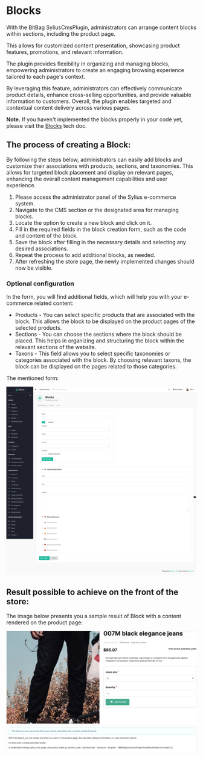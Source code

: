 # Blocks

With the BitBag SyliusCmsPlugin, administrators can arrange content blocks within sections, including the product page.

This allows for customized content presentation, showcasing product features, promotions, and relevant information.

The plugin provides flexibility in organizing and managing blocks,
empowering administrators to create an engaging browsing experience tailored to each page's context.

By leveraging this feature, administrators can effectively communicate product details, enhance cross-selling opportunities,
and provide valuable information to customers. Overall,
the plugin enables targeted and contextual content delivery across various pages.

**Note.** If you haven't implemented the blocks properly in your code yet, please visit the [Blocks](blocks.md) tech doc.

## The process of creating a Block:

By following the steps below, administrators can easily add blocks and customize their associations with products, sections, and taxonomies. This allows for targeted block placement and display on relevant pages, enhancing the overall content management capabilities and user experience.

1. Please access the administrator panel of the Sylius e-commerce system.
2. Navigate to the CMS section or the designated area for managing blocks.
3. Locate the option to create a new block and click on it.
4. Fill in the required fields in the block creation form, such as the code and content of the block.
5. Save the block after filling in the necessary details and selecting any desired associations.
6. Repeat the process to add additional blocks, as needed.
7. After refreshing the store page, the newly implemented changes should now be visible.

### Optional configuration

In the form, you will find additional fields, which will help you with your e-commerce related content:

- Products - You can select specific products that are associated with the block. This allows the block to be displayed on the product pages of the selected products.
- Sections - You can choose the sections where the block should be placed. This helps in organizing and structuring the block within the relevant sections of the website.
- Taxons - This field allows you to select specific taxonomies or categories associated with the block. By choosing relevant taxons, the block can be displayed on the pages related to those categories.

The mentioned form:

![Screenshot showing content management config in admin](blocks_create_cms.png)

## Result possible to achieve on the front of the store:

The image below presents you a sample result of Block with a content rendered on the product page:

![Screenshot showing content management config in admin](blocks_cms_result.png)
